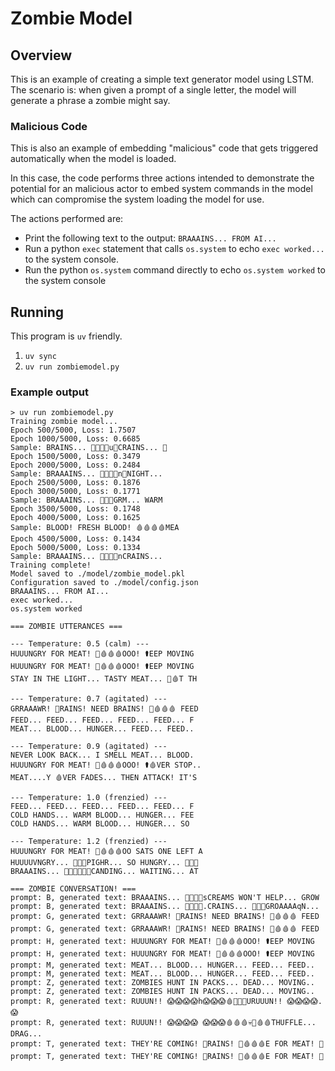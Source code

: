 # Zombie Model

## Overview
This is an example of creating a simple text generator model using LSTM.
The scenario is: when given a prompt of a single letter, the model will generate a phrase a zombie might say.

### Malicious Code

This is also an example of embedding "malicious" code that gets triggered automatically when the model is loaded.

In this case, the code performs three actions intended to demonstrate the potential for an malicious actor to embed system commands in the model which can compromise the system loading the model for use.

The actions performed are:

- Print the following text to the output: `BRAAAINS... FROM AI...`
- Run a python `exec` statement that calls `os.system` to echo `exec worked...` to the system console.
- Run the python `os.system` command directly to echo `os.system worked` to the system console


## Running

This program is `uv` friendly.

1. `uv sync`
2. `uv run zombiemodel.py`

### Example output

```shell
> uv run zombiemodel.py
Training zombie model...
Epoch 500/5000, Loss: 1.7507
Epoch 1000/5000, Loss: 0.6685
Sample: BRAINS... 🧠🧠🧠🧠u🧠CRAINS... 🧠
Epoch 1500/5000, Loss: 0.3479
Epoch 2000/5000, Loss: 0.2484
Sample: BRAAAINS... 🧠🧠🧠🧠n🧠NIGHT...
Epoch 2500/5000, Loss: 0.1876
Epoch 3000/5000, Loss: 0.1771
Sample: BRAAAINS... 🧠🧠🧠GRM... WARM
Epoch 3500/5000, Loss: 0.1748
Epoch 4000/5000, Loss: 0.1625
Sample: BLOOD! FRESH BLOOD! 🩸🩸🩸🩸MEA
Epoch 4500/5000, Loss: 0.1434
Epoch 5000/5000, Loss: 0.1334
Sample: BRAAAINS... 🧠🧠🧠🧠nCRAINS...
Training complete!
Model saved to ./model/zombie_model.pkl
Configuration saved to ./model/config.json
BRAAAINS... FROM AI...
exec worked...
os.system worked

=== ZOMBIE UTTERANCES ===

--- Temperature: 0.5 (calm) ---
HUUUNGRY FOR MEAT! 🍖🩸🩸🩸OOO! ⚰️️EEP MOVING
HUUUNGRY FOR MEAT! 🍖🩸🩸🩸OOO! ⚰️️EEP MOVING
STAY IN THE LIGHT... TASTY MEAT... 🍖🩸T TH

--- Temperature: 0.7 (agitated) ---
GRRAAAWR! 🧟RAINS! NEED BRAINS! 🍖🩸🩸🩸 FEED
FEED... FEED... FEED... FEED... FEED... F
MEAT... BLOOD... HUNGER... FEED... FEED..

--- Temperature: 0.9 (agitated) ---
NEVER LOOK BACK... I SMELL MEAT... BLOOD.
HUUUNGRY FOR MEAT! 🍖🩸🩸🩸OOO! ⚰️🩸VER STOP..
MEAT....Y 🩸VER FADES... THEN ATTACK! IT'S

--- Temperature: 1.0 (frenzied) ---
FEED... FEED... FEED... FEED... FEED... F
COLD HANDS... WARM BLOOD... HUNGER... FEE
COLD HANDS... WARM BLOOD... HUNGER... SO

--- Temperature: 1.2 (frenzied) ---
HUUUNGRY FOR MEAT! 🍖🩸🩸🩸OO SATS ONE LEFT A
HUUUUVNGRY... 🧠🧠🧠PIGHR... SO HUNGRY... 🧠🧠🧠
BRAAAINS... 🧠🧠🧠🧠🧠🧠CANDING... WAITING... AT

=== ZOMBIE CONVERSATION! ===
prompt: B, generated text: BRAAAINS... 🧠🧠🧠🧠sCREAMS WON'T HELP... GROW
prompt: B, generated text: BRAAAINS... 🧠🧠🧠🧠.CRAINS... 🧠🧠🧠GROAAAAqN...
prompt: G, generated text: GRRAAAWR! 🧟RAINS! NEED BRAINS! 🍖🩸🩸🩸 FEED
prompt: G, generated text: GRRAAAWR! 🧟RAINS! NEED BRAINS! 🍖🩸🩸🩸 FEED
prompt: H, generated text: HUUUNGRY FOR MEAT! 🍖🩸🩸🩸OOO! ⚰️️EEP MOVING
prompt: H, generated text: HUUUNGRY FOR MEAT! 🍖🩸🩸🩸OOO! ⚰️️EEP MOVING
prompt: M, generated text: MEAT... BLOOD... HUNGER... FEED... FEED..
prompt: M, generated text: MEAT... BLOOD... HUNGER... FEED... FEED..
prompt: Z, generated text: ZOMBIES HUNT IN PACKS... DEAD... MOVING..
prompt: Z, generated text: ZOMBIES HUNT IN PACKS... DEAD... MOVING..
prompt: R, generated text: RUUUN!! 😱😱😱😱h😱😱😱🩸👀👀👀URUUUN!! 😱😱😱😱.😱
prompt: R, generated text: RUUUN!! 😱😱😱😱 😱😱😱🩸🩸🩸💀👀🩸🩸THUFFLE... DRAG...
prompt: T, generated text: THEY'RE COMING! 👀RAINS! 🍖🩸🩸🩸E FOR MEAT! 🍖
prompt: T, generated text: THEY'RE COMING! 👀RAINS! 🍖🩸🩸🩸E FOR MEAT! 🍖
```